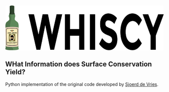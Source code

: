 ![WHISCY](media/whiscy_logo.png)

## WHat Information does Surface Conservation Yield?

Python implementation of the original code developed by [Sjoerd de Vries](https://scholar.google.de/citations?user=fpjNl3wAAAAJ&hl=en).

